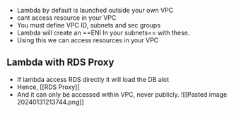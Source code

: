 - Lambda by default is launched outside your own VPC 
- cant access resource in your VPC
- You must define VPC ID, subnets and sec groups 
- Lambda will create an ==ENI In your subnets== with these.
- Using this we can access resources in your VPC

## Lambda with RDS Proxy 
- If lambda access RDS directly it will load the DB alot
- Hence, [[RDS Proxy]]
- And it can only be accessed within VPC, never publicly.
![[Pasted image 20240131213744.png]]